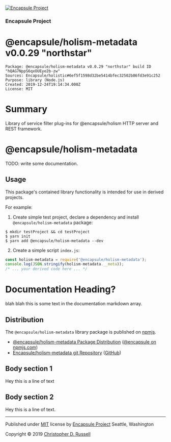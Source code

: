 [![Encapsule Project](https://encapsule.io/images/blue-burst-encapsule.io-icon-72x72.png "Encapsule Project")](https://encapsule.io)

### Encapsule Project

# @encapsule/holism-metadata v0.0.29 "northstar"

```
Package: @encapsule/holism-metadata v0.0.29 "northstar" build ID "hQAG7NppS6qxOUEye2b-zw"
Sources: Encapsule/holistic#6ef5f1598d32be5414bfec32502b86fd3e91c252
Purpose: library (Node.js)
Created: 2019-12-24T19:14:34.000Z
License: MIT
```

# Summary

Library of service filter plug-ins for @encapsule/holism HTTP server and REST framework.

# @encapsule/holism-metadata

TODO: write some documentation.

## Usage

This package's contained library functionality is intended for use in derived projects.

For example:

1. Create simple test project, declare a dependency and install `@encapsule/holism-metadata` package:

```
$ mkdir testProject && cd testProject
$ yarn init
$ yarn add @encapsule/holism-metadata --dev
```

2. Create a simple script `index.js`:

```JavaScript
const holism-metadata = require('@encapsule/holism-metadata');
console.log(JSON.stringify(holism-metadata.__meta));
/* ... your derived code here ... */
```

# Documentation Heading?

blah blah this is some text in the documentation markdown array.

## Distribution

The `@encapsule/holism-metadata` library package is published on [npmjs](https://npmjs.com).

- [@encapsule/holism-metadata Package Distribution](https://npmjs.com/package/@encapsule/holism-metadata/v/0.0.29) ([@encapsule on npmjs.com](https://www.npmjs.com/org/encapsule))
- [Encapsule/holism-metadata git Repository](https://github.com/Encapsule/holism-metadata) ([GitHub](https://github.com/Encapsule))

## Body section 1

Hey this is a line of text

## Body section 2

Hey this is a line of text.

<hr>

Published under [MIT](LICENSE) license by [Encapsule Project](https://encapsule.io) Seattle, Washington

Copyright &copy; 2019 [Christopher D. Russell](https://github.com/ChrisRus)
